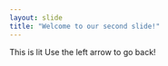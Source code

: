 ```yaml
---
layout: slide
title: "Welcome to our second slide!"
---
```

This is lit
Use the left arrow to go back!
